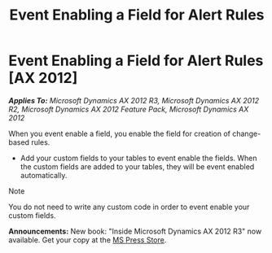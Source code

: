 ﻿---
title: Event Enabling a Field for Alert Rules
TOCTitle: Event Enabling a Field for Alert Rules
ms:assetid: b03f4e13-64a7-465e-8040-dd77f0c3c2a1
ms:mtpsurl: https://msdn.microsoft.com/en-us/library/Aa856007(v=AX.60)
ms:contentKeyID: 35249735
ms.date: 05/18/2015
mtps_version: v=AX.60
---

# Event Enabling a Field for Alert Rules [AX 2012]


_**Applies To:** Microsoft Dynamics AX 2012 R3, Microsoft Dynamics AX 2012 R2, Microsoft Dynamics AX 2012 Feature Pack, Microsoft Dynamics AX 2012_

When you event enable a field, you enable the field for creation of change-based rules.

  - Add your custom fields to your tables to event enable the fields. When the custom fields are added to your tables, they will be event enabled automatically.


> [!NOTE]
> <P>You do not need to write any custom code in order to event enable your custom fields.</P>


  
**Announcements:** New book: "Inside Microsoft Dynamics AX 2012 R3" now available. Get your copy at the [MS Press Store](https://www.microsoftpressstore.com/store/inside-microsoft-dynamics-ax-2012-r3-9780735685109).

